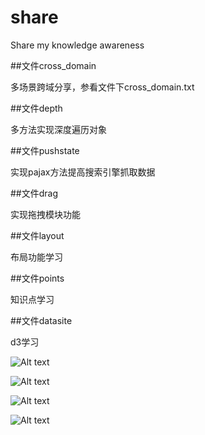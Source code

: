 # share
Share my knowledge awareness

  
##文件cross_domain
  
多场景跨域分享，参看文件下cross_domain.txt

##文件depth

多方法实现深度遍历对象

##文件pushstate

实现pajax方法提高搜索引擎抓取数据

##文件drag

实现拖拽模块功能

##文件layout

布局功能学习

##文件points

知识点学习

##文件datasite

d3学习

![Alt text](/share/datasite/d3/images/pic1.jpg)

![Alt text](/share/datasite/d3/images/pic2.jpg)

![Alt text](share/datasite/d3/images/pic3.jpg)

![Alt text](share/datasite/d3/images/pic4.jpg)
